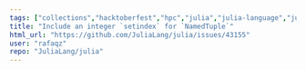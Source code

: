```yaml
---
tags: ["collections","hacktoberfest","hpc","julia","julia-language","julialang","machine-learning","numerical","programming-language","science","scientific"]
title: "Include an integer `setindex` for `NamedTuple`"
html_url: "https://github.com/JuliaLang/julia/issues/43155"
user: "rafaqz"
repo: "JuliaLang/julia"
---
```


